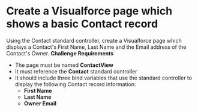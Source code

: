 # Create a Visualforce page which shows a basic Contact record
Using the Contact standard controller, create a Visualforce page which displays a Contact's First Name, Last Name and the Email address of the Contact's Owner.
**Challenge Requirements**

* The page must be named **ContactView**
* It must reference the **Contact** standard controller
* It should include three bind variables that use the standard controller to display the following Contact record information:
    * **First Name**
    * **Last Name**
    * **Owner Email**
